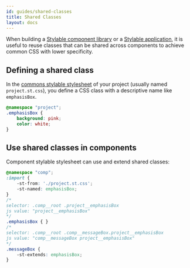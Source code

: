 ```yaml
---
id: guides/shared-classes
title: Shared Classes
layout: docs
---
```


When building a [Stylable component library](./stylable-component-library.md) or a [Stylable application](./stylable-application.md), it is useful to reuse classes that can be shared across components to achieve common CSS with lower specificity.

## Defining a shared class

In the [commons stylable stylesheet](./project-commons.md) of your project (usually named `project.st.css`), you define a CSS class with a descriptive name like `emphasisBox`.

```css
@namespace "project";
.emphasisBox {
    background: pink;
    color: white;
}
```

## Use shared classes in components

Component stylable stylesheet can use and extend shared classes:

```css
@namespace "comp";
:import {
    -st-from: './project.st.css';
    -st-named: emphasisBox;
}
/*
selector: .comp__root .project__emphasisBox
js value: "project__emphasisBox"
*/
.emphasisBox { }
/*
selector: .comp__root .comp__messageBox.project__emphasisBox
js value: "comp__messageBox project__emphasisBox"
*/
.messageBox {
    -st-extends: emphasisBox;
}
```

